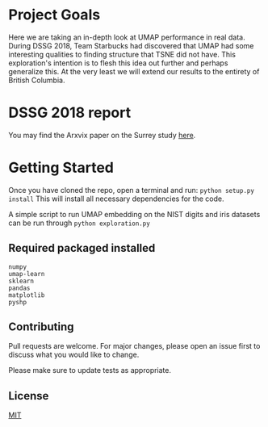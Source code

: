 # Project Goals

Here we are taking an in-depth look at UMAP performance in real data. During DSSG 2018, Team Starbucks had discovered that UMAP had some interesting qualities to finding structure that TSNE did not have. This exploration's intention is to flesh this idea out further and perhaps generalize this. At the very least we will extend our results to the entirety of British Columbia.

# DSSG 2018 report

You may find the Arxvix paper on the Surrey study [here](https://arxiv.org/abs/1903.09639).

# Getting Started

Once you have cloned the repo, open a terminal and run:
```python setup.py install```
This will install all necessary dependencies for the code.

A simple script to run UMAP embedding on the NIST digits and iris datasets can be run through
```python exploration.py```

## Required packaged installed

```
numpy
umap-learn
sklearn
pandas
matplotlib
pyshp
```


## Contributing
Pull requests are welcome. For major changes, please open an issue first to discuss what you would like to change.

Please make sure to update tests as appropriate.

## License
[MIT](https://choosealicense.com/licenses/mit/)
